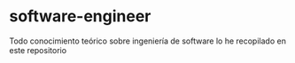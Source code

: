 # software-engineer
Todo conocimiento teórico sobre ingeniería de software lo he recopilado en este repositorio
